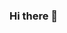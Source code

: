 ### Hi there 👋

<!--
**anudeepyalamanchi/anudeepyalamanchi** is a ✨ _special_ ✨ repository because its `README.md` (this file) appears on your GitHub profile.

Here are some ideas to get you started:

- 🔭 I’m currently working on masters
- 🌱 I’m currently learning ACS
- 👯 I’m looking to collaborate on git hub
- 🤔 I’m looking for help with git hub
- 💬 Ask me about something
- 📫 How to reach me:you can email me at anudeepyalamanchi143@gmail.com
- 😄 Pronouns: mintu
- ⚡ Fun fact: online 24/7
--> 

